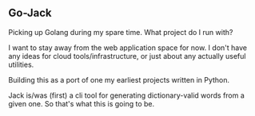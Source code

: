 ## Go-Jack

Picking up Golang during my spare time. What project do I run with?

I want to stay away from the web application space for now. I don't have any ideas for cloud tools/infrastructure, or just about any actually useful utilities.

Building this as a port of one my earliest projects written in Python.

Jack is/was (first) a cli tool for generating dictionary-valid words from a given one. So that's what this is going to be.
